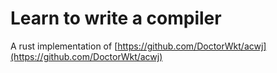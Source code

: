 # Learn to write a compiler

A rust implementation of [https://github.com/DoctorWkt/acwj](https://github.com/DoctorWkt/acwj)
